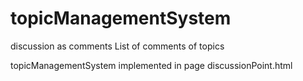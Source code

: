 # topicManagementSystem
discussion as comments
List of comments of topics


topicManagementSystem implemented in page discussionPoint.html


